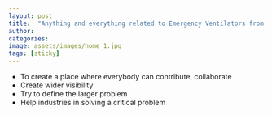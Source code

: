 ```yaml
---
layout: post
title:  "Anything and everything related to Emergency Ventilators from Design, Supply chain & logistics!"
author: 
categories:
image: assets/images/home_1.jpg
tags: [sticky]
---
```


* To create a place where everybody can contribute, collaborate
* Create wider visibility
* Try to define the larger problem
* Help industries in solving a critical problem

